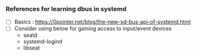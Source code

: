 ### References for learning dbus in systemd
- [ ] Basics : https://0pointer.net/blog/the-new-sd-bus-api-of-systemd.html
- [ ] Consider using below for gaining access to input/event devices
    - seatd
    - systemd-logind
    - libseat
